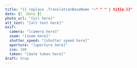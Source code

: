 ```yaml
---
title: "{{ replace .TranslationBaseName "-" " " | title }}"
date: {{ .Date }}
photo_url: "[url here]"
alt_text: "[alt text here]"
exif:
  camera: "[camera here]"
  zoom: "[zoom here]"
  shutter_speed: "[shutter speed here]"
  aperture: "[aperture here]"
  iso: 100
  taken: "[date taken here]"
draft: true
---
```

